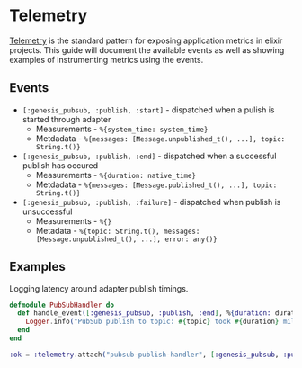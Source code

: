 # Telemetry

[Telemetry](https://github.com/beam-telemetry/telemetry) is the standard pattern for exposing application metrics in elixir projects. This guide will document the available events as well as showing examples of instrumenting metrics using the events.

## Events

* `[:genesis_pubsub, :publish, :start]` - dispatched when a pulish is started through adapter
  * Measurements - `%{system_time: system_time}`
  * Metdadata - `%{messages: [Message.unpublished_t(), ...], topic: String.t()}`
* `[:genesis_pubsub, :publish, :end]` - dispatched when a successful publish has occured
  * Measurements - `%{duration: native_time}`
  * Metdadata - `%{messages: [Message.published_t(), ...], topic: String.t()}`
* `[:genesis_pubsub, :publish, :failure]` - dispatched when publish is unsuccessful
  * Measurements - `%{}`
  * Metadata - `%{topic: String.t(), messages: [Message.unpublished_t(), ...], error: any()}`

## Examples

Logging latency around adapter publish timings.

```elixir
defmodule PubSubHandler do
  def handle_event([:genesis_pubsub, :publish, :end], %{duration: duration}, %{topic: topic}) do
    Logger.info("PubSub publish to topic: #{topic} took #{duration} milliseconds")
  end
end

:ok = :telemetry.attach("pubsub-publish-handler", [:genesis_pubsub, :publish, :end], &PubSubHandler/4, nil)
```
